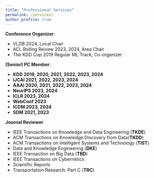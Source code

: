 ```yaml
---
title: "Professional Services"
permalink: /services/
author_profile: true
---
```


**Conference Organizer**:
* VLDB 2024, Local Chair
* ACL Rolling Reivew 2023, 2024, Area Chair
* The KDD Cup 2019 Regular ML Track, Co-organizer

**(Senior) PC Member**:
* **KDD 2019, 2020, 2021, 2022, 2023, 2024**
* **IJCAI 2021, 2022, 2023, 2024**
* **AAAI 2020, 2021, 2022, 2023, 2024**
* **NeurIPS 2023, 2024**
* **ICLR 2023, 2024**
* **WebConf 2023**
* **ICDM 2023, 2024**
* **SDM 2021, 2023**

**Journal Reviewer**
* IEEE Transactions on Knowledge and Data Engineering (**TKDE**)
* ACM Transactions on Knowledge Discovery from Data(**TKDD**)
* ACM Transactions on Intelligent Systems and Technology (**TIST**) 
* Data and Knowledge Engineering (**DKE**)
* IEEE Transaction on Big Data (**TBD**)
* IEEE Transactions on Cybernetics
* Scientific Reports
* Transportation Research: Part C (**TRC**)
